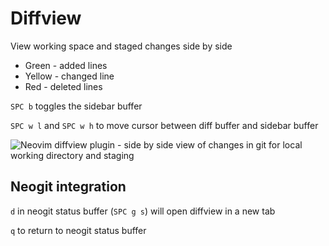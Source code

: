 # Diffview

View working space and staged changes side by side

* Green - added lines
* Yellow - changed line
* Red - deleted lines

`SPC b` toggles the sidebar buffer

`SPC w l` and `SPC w h` to move cursor between diff buffer and sidebar buffer

![Neovim diffview plugin - side by side view of changes in git for local working directory and staging](https://raw.githubusercontent.com/practicalli/graphic-design/live/neovim/screenshots/neovim-neogit-diffview-side-by-side.png)


## Neogit integration

`d` in neogit status buffer (`SPC g s`) will open diffview in a new tab

`q` to return to neogit status buffer
